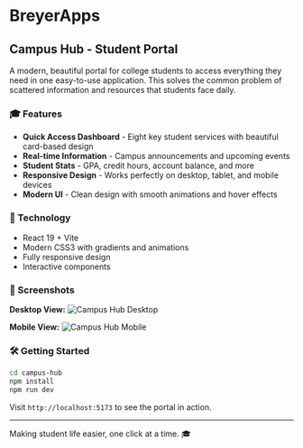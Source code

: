 # BreyerApps

## Campus Hub - Student Portal

A modern, beautiful portal for college students to access everything they need in one easy-to-use application. This solves the common problem of scattered information and resources that students face daily.

### 🎓 Features
- **Quick Access Dashboard** - Eight key student services with beautiful card-based design
- **Real-time Information** - Campus announcements and upcoming events
- **Student Stats** - GPA, credit hours, account balance, and more
- **Responsive Design** - Works perfectly on desktop, tablet, and mobile devices
- **Modern UI** - Clean design with smooth animations and hover effects

### 🚀 Technology
- React 19 + Vite
- Modern CSS3 with gradients and animations
- Fully responsive design
- Interactive components

### 📱 Screenshots
**Desktop View:**
![Campus Hub Desktop](https://github.com/user-attachments/assets/a99f372a-d032-4fba-810d-bceae03b071c)

**Mobile View:**
![Campus Hub Mobile](https://github.com/user-attachments/assets/e4059ca6-eb43-402b-9cd3-2faf5a4e83ee)

### 🛠️ Getting Started
```bash
cd campus-hub
npm install
npm run dev
```

Visit `http://localhost:5173` to see the portal in action.

---

Making student life easier, one click at a time. 🎓
